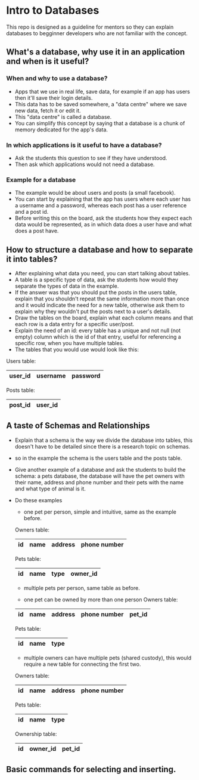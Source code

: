 # Intro to Databases

This repo is designed as a guideline for mentors so they can explain databases to begginner developers who are not familiar with the concept.

## What's a database, why use it in an application and when is it useful?

### When and why to use a database?

- Apps that we use in real life, save data, for example if an app has users then it'll save their login details.
- This data has to be saved somewhere, a "data centre" where we save new data, fetch it or edit it.
- This "data centre" is called a database.
- You can simplify this concept by saying that a database is a chunk of memory dedicated for the app's data.

### In which applications is it useful to have a database?

- Ask the students this question to see if they have understood.
- Then ask which applications would not need a database.

### Example for a database

- The example would be about users and posts (a small facebook).
- You can start by explaining that the app has users where each user has a username and a password, whereas each post has a user reference and a post id.
- Before writing this on the board, ask the students how they expect each data would be represented, as in which data does a user have and what does a post have.

## How to structure a database and how to separate it into tables?

- After explaining what data you need, you can start talking about tables.
- A table is a specific type of data, ask the students how would they separate the
types of data in the example.
- If the answer was that you should put the posts in the users table, explain that you shouldn't repeat the same information more than once and it would indicate the need for a new table, otherwise ask them to explain why they wouldn't put the posts next to a user's details.
- Draw the tables on the board, explain what each column means and that each row is a data entry for a specific user/post.
- Explain the need of an id: every table has a unique and not null (not empty) column which is the id of that entry, useful for referencing a specific row, when you have multiple tables.
- The tables that you would use would look like this:

Users table:

|user_id|username|password|
|-------|--------|--------|

Posts table:

|post_id|user_id|
|-------|-------|

## A taste of Schemas and Relationships

- Explain that a schema is the way we divide the database into tables, this doesn't have to be detailed since there is a research topic on schemas.
- so in the example the schema is the users table and the posts table.
- Give another example of a database and ask the students to build the schema: a pets database, the database will have the pet owners with their name, address and phone number and their pets with the name and what type of animal is it.
- Do these examples
  - one pet per person, simple and intuitive, same as the example before.

  Owners table:

  |id|name|address|phone number|
  |--|----|-------|------------|

  Pets table:

  |id|name|type|owner_id|
  |--|----|----|--------|

  - multiple pets per person, same table as before.

  - one pet can be owned by more than one person
  Owners table:

  |id|name|address|phone number|pet_id|
  |--|----|-------|------------|------|

  Pets table:

  |id|name|type|
  |--|----|----|

  - multiple owners can have multiple pets (shared custody), this would require a new table for connecting the first two.

  Owners table:

  |id|name|address|phone number|
  |--|----|-------|------------|

  Pets table:

  |id|name|type|
  |--|----|----|

  Ownership table:

  |id|owner_id|pet_id|
  |--|--------|------|

## Basic commands for selecting and inserting.
